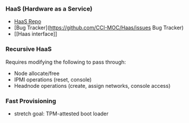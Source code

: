 ### HaaS (Hardware as a Service)

* [HaaS Repo](https://github.com/CCI-MOC/haas)
* [Bug Tracker](https://github.com/CCI-MOC/Haas/issues Bug Tracker)
* [[Haas interface]]

### Recursive HaaS
Requires modifying the following to pass through:
* Node allocate/free
* IPMI operations (reset, console)
* Headnode operations (create, assign networks, console access)

### Fast Provisioning 
* stretch goal: TPM-attested boot loader

